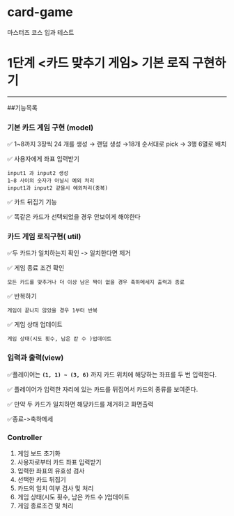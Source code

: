 # card-game
마스터즈 코스 입과 테스트

# 1단계 <카드 맞추기 게임> 기본 로직 구현하기
---
##기능목록

### 기본 카드 게임 구현 (model)

✅ 1~8까지 3장씩 24 개를 생성  → 랜덤 생성 →18개 순서대로 pick → 3행 6열로 배치 

✅ 사용자에게 좌표 입력받기

    input1 과 input2 생성
    1~8 사이의 숫자가 아닐시 예외 처리
    input1과 input2 같을시 예외처리(중복)

✅ 카드 뒤집기 기능

✅ 똑같은 카드가 선택되었을 경우 안보이게 해야한다

### 카드 게임 로직구현( util)


✅두 카드가 일치하는지 확인 -> 일치한다면 제거

✅ 게임 종료 조건 확인

    모든 카드를 맞추거나 더 이상 남은 짝이 없을 경우 축하메세지 출력과 종료
    
✅ 반복하기

    게임이 끝나지 않았을 경우 1부터 반복
    
✅ 게임 상태 업데이트

    게임 상태(시도 횟수, 남은 칻 수 )업데이트
    
### 입력과 출력(view)

✅플레이어는 **`(1, 1) ~ (3, 6)`** 까지 카드 위치에 해당하는 좌표를 두 번 입력한다.

✅ 플레이어가 입력한 자리에 있는 카드를 뒤집어서 카드의 종류를 보여준다.

✅ 만약 두 카드가 일치하면 해당카드를 제거하고 화면출력

✅종료->축하메세 

### Controller
1. 게임 보드 초기화
2. 사용자로부터 카드 좌표 입력받기
3. 입력한 좌표의 유효성 검사
4. 선택한 카드 뒤집기
5. 카드의 일치 여부 검사 및 처리
6. 게임 상태(시도 횟수, 남은 카드 수 )업데이트
7. 게임 종료조건 및 처리